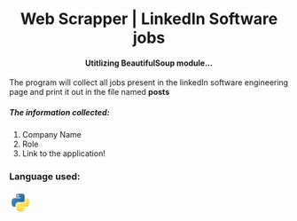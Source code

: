 <h1 align="center">Web Scrapper | LinkedIn Software jobs</h1>
<h4 align="center">Utitlizing BeautifulSoup module...</h4>
<p>The program will collect all jobs present in the linkedIn software engineering page and print it out in the file named <strong>posts</strong></p>
<h5>The information collected: </h5>
<ol>
  <li>Company Name</li>
  <li>Role</li>
  <li>Link to the application!</li>
</ol>
<h3>Language used: </h3>
<a href="https://www.python.org" target="_blank" rel="noreferrer"> <img src="https://raw.githubusercontent.com/devicons/devicon/master/icons/python/python-original.svg" alt="python" width="40" height="40"/> </a>
